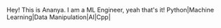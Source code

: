Hey!
This is Ananya. I am a ML Engineer, yeah that's it! 
Python|Machine Learning|Data Manipulation|AI|Cpp|

<!---
AJalonha/AJalonha is a ✨ special ✨ repository because its `README.md` (this file) appears on your GitHub profile.
You can click the Preview link to take a look at your changes.
--->
